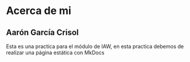 # Acerca de mi

## Aarón García Crisol

Esta es una practica para el módulo de IAW, en esta practica debemos de realizar una página estática con MkDocs